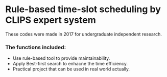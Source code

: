 # Rule-based time-slot scheduling by CLIPS expert system

These codes were made in 2017 for undergraduate independent research.
### The functions included:
* Use rule-based tool to provide maintainability.
* Apply Best-first search to enhacne the time efficiency.
* Practical project that can be used in real world actually.